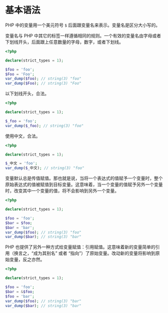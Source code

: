 # 基本语法

PHP 中的变量用一个美元符号 `$` 后面跟变量名来表示。变量名是区分大小写的。

变量名与 PHP 中其它的标签一样遵循相同的规则。一个有效的变量名由字母或者下划线开头，后面跟上任意数量的字母，数字，或者下划线。

```php
<?php

declare(strict_types = 1);

$foo = 'foo';
$Foo = 'Foo';
var_dump($foo); // string(3) "foo"
var_dump($Foo); // string(3) "Foo"

```

以下划线开头，合法。

```php
<?php

declare(strict_types = 1);

$_foo = 'foo';
var_dump($_foo); // string(3) "foo"

```

使用中文，合法。

```php
<?php

declare(strict_types = 1);

$_中文 = 'foo';
var_dump($_中文); // string(3) "foo"

```

变量默认总是传值赋值。那也就是说，当将一个表达式的值赋予一个变量时，整个原始表达式的值被赋值到目标变量。这意味着，当一个变量的值赋予另外一个变量时，改变其中一个变量的值，将不会影响到另外一个变量。

```php
<?php

declare(strict_types = 1);

$foo = 'foo';
$bar = $foo;
$bar = 'bar';
var_dump($foo); // string(3) "foo"
var_dump($bar); // string(3) "bar"

```

PHP 也提供了另外一种方式给变量赋值：引用赋值。这意味着新的变量简单的引用（换言之，“成为其别名” 或者 “指向”）了原始变量。改动新的变量将影响到原始变量，反之亦然。

```php
<?php

declare(strict_types = 1);

$foo = 'foo';
$bar = &$foo;
$foo = 'bar';
var_dump($foo); // string(3) "bar"
var_dump($bar); // string(3) "bar"

```

